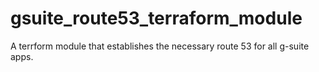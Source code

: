 # gsuite_route53_terraform_module
A terrform module that establishes the necessary route 53 for all g-suite apps.
